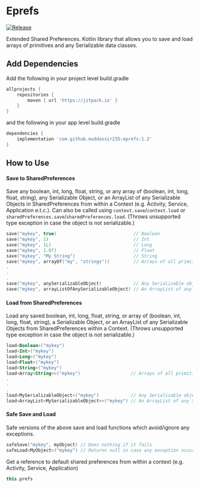 # Eprefs
[![Release](https://jitpack.io/v/muddassir235/eprefs.svg?style=flat-square)](https://jitpack.io/#muddassir235/eprefs/)

Extended Shared Preferences. Kotlin library that allows you to save and load arrays of primitives and any Serializable data classes.

## Add Dependencies
Add the following in your project level build.gradle
```groovy
allprojects {
    repositories {
        maven { url 'https://jitpack.io' }
    }
}
```
and the following in your app level build.gradle
```groovy
dependencies {
    implementation 'com.github.muddassir235:eprefs:1.2'
}
```

## How to Use
#### Save to SharedPreferences
Save any boolean, int, long, float, string, or any array of (boolean, int, long, float, string), any Serializable Object, or an ArrayList of any Serializable Objects in SharedPreferences from within a Context (e.g. Activity, Service, Application e.t.c.). Can also be called using `context.save`/`context.load` or `sharedPreferences.save`/`sharedPreferences.load`. (Throws unsupported type exception in case the object is not serializable.)
```kotlin
save("mykey", true)                             // Boolean
save("mykey", 1)                                // Int
save("mykey", 1L)                               // Long
save("mykey", 1.0f)                             // Float
save("mykey", "My String")                      // String
save("mykey", arrayOf("my", "strings"))         // Arrays of all primitive types are supported
.
.
.
save("mykey", anySerializableObject)            // Any Serializable object can be saved.
save("mykey", arrayListOfAnySerializableObject) // An ArrayList of any Serializable Object can also be saved.
```
#### Load from SharedPreferences
Load any saved boolean, int, long, float, string, or array of (boolean, int, long, float, string), a Serializable Object, or an ArrayList of any Serializable Objects from SharedPreferences within a Context. (Throws unsupported type exception in case the object is not serializable.)
```kotlin
load<Boolean>("mykey")
load<Int>("mykey")
load<Long>("mykey")
load<Float>("mykey")
load<String>("mykey")
load<Array<String>>("mykey")                   // Arrays of all primitive types are supported
.
.
.
load<MySerializableObject>("mykey")            // Any Serializable object can be loaded.
load<ArrayList<MySerializableObject>>("mykey") // An ArrayList of any Serializable Object can also be loaded.
```
#### Safe Save and Load
Safe versions of the above save and load functions which avoid/ignore any exceptions.
```kotlin
safeSave("mykey", myObject) // Does nothing if it fails
safeLoad<MyObject>("mykey") // Returns null in case any exception occurs
```

Get a reference to default shared preferences from within a context (e.g. Activity, Service, Application)
```kotlin
this.prefs
```
